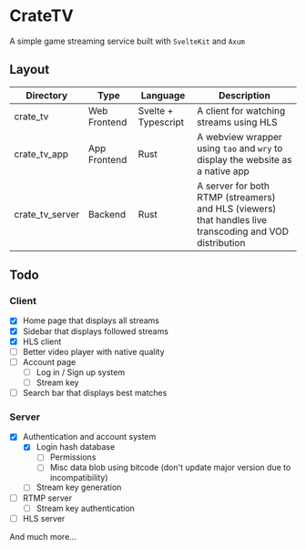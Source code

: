 # CrateTV

A simple game streaming service built with `SvelteKit` and `Axum`

## Layout

| Directory       | Type         | Language            | Description                                                                                             |
| --------------- | ------------ | ------------------- | ------------------------------------------------------------------------------------------------------- |
| crate_tv        | Web Frontend | Svelte + Typescript | A client for watching streams using HLS                                                                 |
| crate_tv_app    | App Frontend | Rust                | A webview wrapper using `tao` and `wry` to display the website as a native app                          |
| crate_tv_server | Backend      | Rust                | A server for both RTMP (streamers) and HLS (viewers) that handles live transcoding and VOD distribution |

## Todo

### Client

- [x] Home page that displays all streams
- [x] Sidebar that displays followed streams
- [x] HLS client
- [ ] Better video player with native quality
- [ ] Account page
  - [ ] Log in / Sign up system
  - [ ] Stream key
- [ ] Search bar that displays best matches

### Server

- [x] Authentication and account system
  - [x] Login hash database
    - [ ] Permissions
    - [ ] Misc data blob using bitcode (don't update major version due to incompatibility)
  - [ ] Stream key generation
- [ ] RTMP server
  - [ ] Stream key authentication
- [ ] HLS server

And much more...
